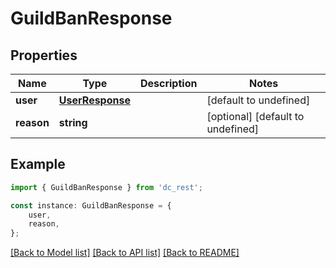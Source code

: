 # GuildBanResponse


## Properties

Name | Type | Description | Notes
------------ | ------------- | ------------- | -------------
**user** | [**UserResponse**](UserResponse.md) |  | [default to undefined]
**reason** | **string** |  | [optional] [default to undefined]

## Example

```typescript
import { GuildBanResponse } from 'dc_rest';

const instance: GuildBanResponse = {
    user,
    reason,
};
```

[[Back to Model list]](../README.md#documentation-for-models) [[Back to API list]](../README.md#documentation-for-api-endpoints) [[Back to README]](../README.md)
